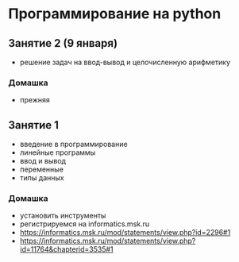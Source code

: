 # Программирование на python
## Занятие 2 (9 января)
+ решение задач на ввод-вывод и целочисленную арифметику

### Домашка
+ прежняя

## Занятие 1
+ введение в программирование
+ линейные программы
+ ввод и вывод
+ переменные
+ типы данных

### Домашка
+ установить инструменты
+ регистрируемся на informatics.msk.ru
+ https://informatics.msk.ru/mod/statements/view.php?id=2296#1
+ https://informatics.msk.ru/mod/statements/view.php?id=11764&chapterid=3535#1